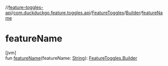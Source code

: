 //[feature-toggles-api](../../../../index.md)/[com.duckduckgo.feature.toggles.api](../../index.md)/[FeatureToggles](../index.md)/[Builder](index.md)/[featureName](feature-name.md)

# featureName

[jvm]\
fun [featureName](feature-name.md)(featureName: [String](https://kotlinlang.org/api/latest/jvm/stdlib/kotlin/-string/index.html)): [FeatureToggles.Builder](index.md)
